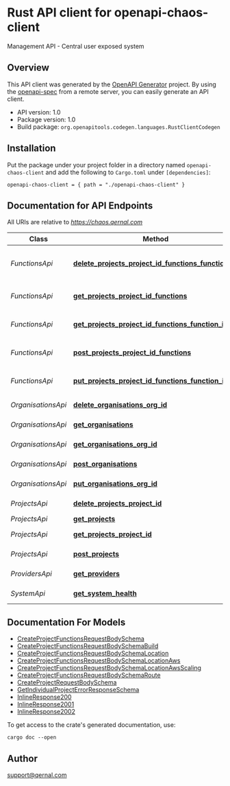 # Rust API client for openapi-chaos-client

Management API - Central user exposed system


## Overview

This API client was generated by the [OpenAPI Generator](https://openapi-generator.tech) project.  By using the [openapi-spec](https://openapis.org) from a remote server, you can easily generate an API client.

- API version: 1.0
- Package version: 1.0
- Build package: `org.openapitools.codegen.languages.RustClientCodegen`

## Installation

Put the package under your project folder in a directory named `openapi-chaos-client` and add the following to `Cargo.toml` under `[dependencies]`:

```
openapi-chaos-client = { path = "./openapi-chaos-client" }
```

## Documentation for API Endpoints

All URIs are relative to *https://chaos.qernal.com*

Class | Method | HTTP request | Description
------------ | ------------- | ------------- | -------------
*FunctionsApi* | [**delete_projects_project_id_functions_function_id**](docs/FunctionsApi.md#delete_projects_project_id_functions_function_id) | **DELETE** /projects/{project-id}/functions/{function-id} | Delete function
*FunctionsApi* | [**get_projects_project_id_functions**](docs/FunctionsApi.md#get_projects_project_id_functions) | **GET** /projects/{project-id}/functions | Get all project functions
*FunctionsApi* | [**get_projects_project_id_functions_function_id**](docs/FunctionsApi.md#get_projects_project_id_functions_function_id) | **GET** /projects/{project-id}/functions/{function-id} | Get function
*FunctionsApi* | [**post_projects_project_id_functions**](docs/FunctionsApi.md#post_projects_project_id_functions) | **POST** /projects/{project-id}/functions | Create function
*FunctionsApi* | [**put_projects_project_id_functions_function_id**](docs/FunctionsApi.md#put_projects_project_id_functions_function_id) | **PUT** /projects/{project-id}/functions/{function-id} | Update function
*OrganisationsApi* | [**delete_organisations_org_id**](docs/OrganisationsApi.md#delete_organisations_org_id) | **DELETE** /organisations/{org-id} | Delete organisation
*OrganisationsApi* | [**get_organisations**](docs/OrganisationsApi.md#get_organisations) | **GET** /organisations | Get all organisations
*OrganisationsApi* | [**get_organisations_org_id**](docs/OrganisationsApi.md#get_organisations_org_id) | **GET** /organisations/{org-id} | Get organisation
*OrganisationsApi* | [**post_organisations**](docs/OrganisationsApi.md#post_organisations) | **POST** /organisations | Create organisation
*OrganisationsApi* | [**put_organisations_org_id**](docs/OrganisationsApi.md#put_organisations_org_id) | **PUT** /organisations/{org-id} | Update organisation
*ProjectsApi* | [**delete_projects_project_id**](docs/ProjectsApi.md#delete_projects_project_id) | **DELETE** /projects/{project-id} | Delete project
*ProjectsApi* | [**get_projects**](docs/ProjectsApi.md#get_projects) | **GET** /projects | Get projects
*ProjectsApi* | [**get_projects_project_id**](docs/ProjectsApi.md#get_projects_project_id) | **GET** /projects/{project-id} | Get project
*ProjectsApi* | [**post_projects**](docs/ProjectsApi.md#post_projects) | **POST** /projects | Create project
*ProvidersApi* | [**get_providers**](docs/ProvidersApi.md#get_providers) | **GET** /providers | Get available providers
*SystemApi* | [**get_system_health**](docs/SystemApi.md#get_system_health) | **GET** /system/health | System Health


## Documentation For Models

 - [CreateProjectFunctionsRequestBodySchema](docs/CreateProjectFunctionsRequestBodySchema.md)
 - [CreateProjectFunctionsRequestBodySchemaBuild](docs/CreateProjectFunctionsRequestBodySchemaBuild.md)
 - [CreateProjectFunctionsRequestBodySchemaLocation](docs/CreateProjectFunctionsRequestBodySchemaLocation.md)
 - [CreateProjectFunctionsRequestBodySchemaLocationAws](docs/CreateProjectFunctionsRequestBodySchemaLocationAws.md)
 - [CreateProjectFunctionsRequestBodySchemaLocationAwsScaling](docs/CreateProjectFunctionsRequestBodySchemaLocationAwsScaling.md)
 - [CreateProjectFunctionsRequestBodySchemaRoute](docs/CreateProjectFunctionsRequestBodySchemaRoute.md)
 - [CreateProjectRequestBodySchema](docs/CreateProjectRequestBodySchema.md)
 - [GetIndividualProjectErrorResponseSchema](docs/GetIndividualProjectErrorResponseSchema.md)
 - [InlineResponse200](docs/InlineResponse200.md)
 - [InlineResponse2001](docs/InlineResponse2001.md)
 - [InlineResponse2002](docs/InlineResponse2002.md)


To get access to the crate's generated documentation, use:

```
cargo doc --open
```

## Author

support@qernal.com

